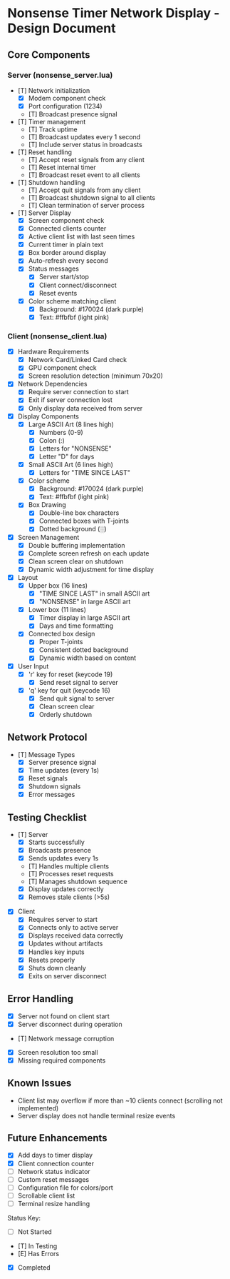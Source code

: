 # Nonsense Timer Network Display - Design Document

## Core Components

### Server (nonsense_server.lua)
- [T] Network initialization
  - [X] Modem component check
  - [X] Port configuration (1234)
  - [T] Broadcast presence signal
- [T] Timer management
  - [T] Track uptime
  - [T] Broadcast updates every 1 second
  - [T] Include server status in broadcasts
- [T] Reset handling
  - [T] Accept reset signals from any client
  - [T] Reset internal timer
  - [T] Broadcast reset event to all clients
- [T] Shutdown handling
  - [T] Accept quit signals from any client
  - [T] Broadcast shutdown signal to all clients
  - [T] Clean termination of server process
- [T] Server Display
  - [X] Screen component check
  - [X] Connected clients counter
  - [X] Active client list with last seen times
  - [X] Current timer in plain text
  - [X] Box border around display
  - [X] Auto-refresh every second
  - [X] Status messages
    - [X] Server start/stop
    - [X] Client connect/disconnect
    - [X] Reset events
  - [X] Color scheme matching client
    - [X] Background: #170024 (dark purple)
    - [X] Text: #ffbfbf (light pink)

### Client (nonsense_client.lua)
- [X] Hardware Requirements
  - [X] Network Card/Linked Card check
  - [X] GPU component check
  - [X] Screen resolution detection (minimum 70x20)

- [X] Network Dependencies
  - [X] Require server connection to start
  - [X] Exit if server connection lost
  - [X] Only display data received from server

- [X] Display Components
  - [X] Large ASCII Art (8 lines high)
    - [X] Numbers (0-9)
    - [X] Colon (:)
    - [X] Letters for "NONSENSE"
    - [X] Letter "D" for days
  - [X] Small ASCII Art (6 lines high)
    - [X] Letters for "TIME SINCE LAST"
  - [X] Color scheme
    - [X] Background: #170024 (dark purple)
    - [X] Text: #ffbfbf (light pink)
  - [X] Box Drawing
    - [X] Double-line box characters
    - [X] Connected boxes with T-joints
    - [X] Dotted background (░)

- [X] Screen Management
  - [X] Double buffering implementation
  - [X] Complete screen refresh on each update
  - [X] Clean screen clear on shutdown
  - [X] Dynamic width adjustment for time display

- [X] Layout
  - [X] Upper box (16 lines)
    - [X] "TIME SINCE LAST" in small ASCII art
    - [X] "NONSENSE" in large ASCII art
  - [X] Lower box (11 lines)
    - [X] Timer display in large ASCII art
    - [X] Days and time formatting
  - [X] Connected box design
    - [X] Proper T-joints
    - [X] Consistent dotted background
    - [X] Dynamic width based on content

- [X] User Input
  - [X] 'r' key for reset (keycode 19)
    - [X] Send reset signal to server
  - [X] 'q' key for quit (keycode 16)
    - [X] Send quit signal to server
    - [X] Clean screen clear
    - [X] Orderly shutdown

## Network Protocol
- [T] Message Types
  - [X] Server presence signal
  - [X] Time updates (every 1s)
  - [X] Reset signals
  - [X] Shutdown signals
  - [X] Error messages

## Testing Checklist
- [T] Server
  - [X] Starts successfully
  - [X] Broadcasts presence
  - [X] Sends updates every 1s
  - [T] Handles multiple clients
  - [T] Processes reset requests
  - [T] Manages shutdown sequence
  - [X] Display updates correctly
  - [X] Removes stale clients (>5s)

- [X] Client
  - [X] Requires server to start
  - [X] Connects only to active server
  - [X] Displays received data correctly
  - [X] Updates without artifacts
  - [X] Handles key inputs
  - [X] Resets properly
  - [X] Shuts down cleanly
  - [X] Exits on server disconnect

## Error Handling
- [X] Server not found on client start
- [X] Server disconnect during operation
- [T] Network message corruption
- [X] Screen resolution too small
- [X] Missing required components

## Known Issues
- Client list may overflow if more than ~10 clients connect (scrolling not implemented)
- Server display does not handle terminal resize events

## Future Enhancements
- [X] Add days to timer display
- [X] Client connection counter
- [ ] Network status indicator
- [ ] Custom reset messages
- [ ] Configuration file for colors/port
- [ ] Scrollable client list
- [ ] Terminal resize handling

Status Key:
- [ ] Not Started
- [T] In Testing
- [E] Has Errors
- [X] Completed 